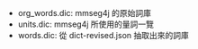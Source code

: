* org_words.dic: mmseg4j 的原始詞庫
* units.dic: mmseg4j 所使用的量詞一覽
* words.dic: 從 dict-revised.json 抽取出來的詞庫
